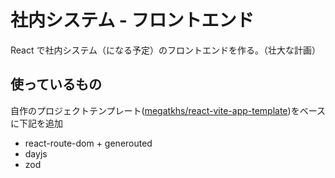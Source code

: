 # 社内システム - フロントエンド

React で社内システム（になる予定）のフロントエンドを作る。（壮大な計画）

## 使っているもの

自作のプロジェクトテンプレート([megatkhs/react-vite-app-template](https://github.com/megatkhs/react-vite-app-template))をベースに下記を追加

- react-route-dom + generouted
- dayjs
- zod
